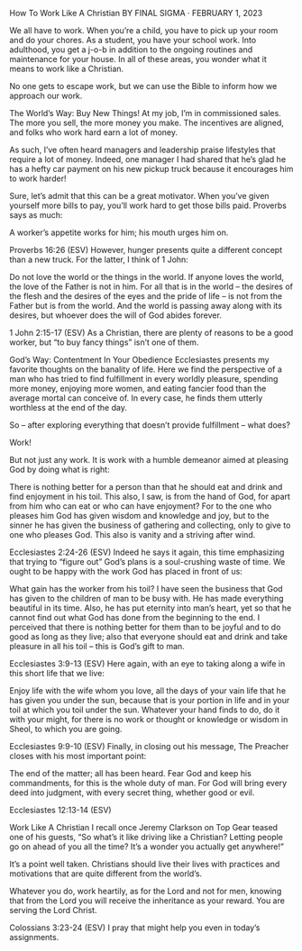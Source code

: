 How To Work Like A Christian
BY FINAL SIGMA · FEBRUARY 1, 2023

We all have to work. When you’re a child, you have to pick up your room and do your chores. As a student, you have your school work. Into adulthood, you get a j-o-b in addition to the ongoing routines and maintenance for your house. In all of these areas, you wonder what it means to work like a Christian.

No one gets to escape work, but we can use the Bible to inform how we approach our work.


The World’s Way: Buy New Things!
At my job, I’m in commissioned sales. The more you sell, the more money you make. The incentives are aligned, and folks who work hard earn a lot of money.

As such, I’ve often heard managers and leadership praise lifestyles that require a lot of money. Indeed, one manager I had shared that he’s glad he has a hefty car payment on his new pickup truck because it encourages him to work harder!

Sure, let’s admit that this can be a great motivator. When you’ve given yourself more bills to pay, you’ll work hard to get those bills paid. Proverbs says as much:

A worker’s appetite works for him;
his mouth urges him on.

Proverbs 16:26 (ESV)
However, hunger presents quite a different concept than a new truck. For the latter, I think of 1 John:

Do not love the world or the things in the world. If anyone loves the world, the love of the Father is not in him. For all that is in the world – the desires of the flesh and the desires of the eyes and the pride of life – is not from the Father but is from the world. And the world is passing away along with its desires, but whoever does the will of God abides forever.

1 John 2:15-17 (ESV)
As a Christian, there are plenty of reasons to be a good worker, but “to buy fancy things” isn’t one of them.

God’s Way: Contentment In Your Obedience
Ecclesiastes presents my favorite thoughts on the banality of life. Here we find the perspective of a man who has tried to find fulfillment in every worldly pleasure, spending more money, enjoying more women, and eating fancier food than the average mortal can conceive of. In every case, he finds them utterly worthless at the end of the day.

So – after exploring everything that doesn’t provide fulfillment – what does?

Work!

But not just any work. It is work with a humble demeanor aimed at pleasing God by doing what is right:

There is nothing better for a person than that he should eat and drink and find enjoyment in his toil. This also, I saw, is from the hand of God, for apart from him who can eat or who can have enjoyment? For to the one who pleases him God has given wisdom and knowledge and joy, but to the sinner he has given the business of gathering and collecting, only to give to one who pleases God. This also is vanity and a striving after wind.

Ecclesiastes 2:24-26 (ESV)
Indeed he says it again, this time emphasizing that trying to “figure out” God’s plans is a soul-crushing waste of time. We ought to be happy with the work God has placed in front of us:

What gain has the worker from his toil? I have seen the business that God has given to the children of man to be busy with. He has made everything beautiful in its time. Also, he has put eternity into man’s heart, yet so that he cannot find out what God has done from the beginning to the end. I perceived that there is nothing better for them than to be joyful and to do good as long as they live; also that everyone should eat and drink and take pleasure in all his toil – this is God’s gift to man.

Ecclesiastes 3:9-13 (ESV)
Here again, with an eye to taking along a wife in this short life that we live:

Enjoy life with the wife whom you love, all the days of your vain life that he has given you under the sun, because that is your portion in life and in your toil at which you toil under the sun. Whatever your hand finds to do, do it with your might, for there is no work or thought or knowledge or wisdom in Sheol, to which you are going.

Ecclesiastes 9:9-10 (ESV)
Finally, in closing out his message, The Preacher closes with his most important point:

The end of the matter; all has been heard. Fear God and keep his commandments, for this is the whole duty of man. For God will bring every deed into judgment, with every secret thing, whether good or evil.

Ecclesiastes 12:13-14 (ESV)

Work Like A Christian
I recall once Jeremy Clarkson on Top Gear teased one of his guests, “So what’s it like driving like a Christian? Letting people go on ahead of you all the time? It’s a wonder you actually get anywhere!”

It’s a point well taken. Christians should live their lives with practices and motivations that are quite different from the world’s.

Whatever you do, work heartily, as for the Lord and not for men, knowing that from the Lord you will receive the inheritance as your reward. You are serving the Lord Christ.

Colossians 3:23-24 (ESV)
I pray that might help you even in today’s assignments.